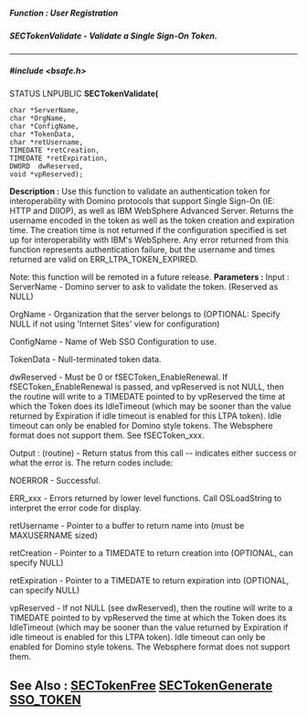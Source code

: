 ##### Function : User Registration
##### SECTokenValidate - Validate a Single Sign-On Token.
---
##### #include <bsafe.h>
STATUS LNPUBLIC **SECTokenValidate(**

	char *ServerName,
	char *OrgName,
	char *ConfigName,
	char *TokenData,
	char *retUsername,
	TIMEDATE *retCreation,
	TIMEDATE *retExpiration,
	DWORD  dwReserved,
	void *vpReserved);
**Description :**
Use this function to validate an authentication token for interoperability with 
Domino protocols that support Single Sign-On (IE: HTTP and DIIOP), as well as 
IBM WebSphere Advanced Server. Returns the username encoded in the token as 
well as the token creation and expiration time. The creation time is not 
returned if the configuration specified is set up for interoperability with 
IBM's WebSphere. Any error returned from this function represents 
authentication failure, but the username and times returned are valid on 
ERR_LTPA_TOKEN_EXPIRED.

Note: this function will be remoted in a future release.
**Parameters :**
Input :
ServerName  -  Domino server to ask to validate the token. (Reserved as NULL)

OrgName  -  Organization that the server belongs to (OPTIONAL: Specify NULL if not using 'Internet Sites' view for configuration)

ConfigName  -  Name of Web SSO Configuration to use.

TokenData  -  Null-terminated token data.

dwReserved  -  Must be 0 or fSECToken_EnableRenewal.  If fSECToken_EnableRenewal is passed, and vpReserved is not NULL, then the routine will write to a TIMEDATE pointed to by vpReserved the time at which the Token does its IdleTimeout (which may be sooner than the value returned by Expiration if idle timeout is enabled for this LTPA token).  Idle timeout can only be enabled for Domino style tokens. The Websphere format does not support them.  See fSECToken_xxx.

Output :
(routine)  -  Return status from this call -- indicates either success or what the error is. The return codes include:

NOERROR - Successful.

ERR_xxx - Errors returned by lower level functions.  Call OSLoadString to interpret the error code for display.


retUsername  -  Pointer to a buffer to return name into (must be MAXUSERNAME sized)

retCreation  -  Pointer to a TIMEDATE to return creation into (OPTIONAL, can specify NULL)

retExpiration  -  Pointer to a TIMEDATE to return expiration into (OPTIONAL, can specify NULL)

vpReserved  -  If not NULL (see dwReserved), then the routine will write to a TIMEDATE pointed to by vpReserved the time at which the Token does its IdleTimeout (which may be sooner than the value returned by Expiration if idle timeout is enabled for this LTPA token).  Idle timeout can only be enabled for Domino style tokens. The Websphere format does not support them.  

**See Also :**
[SECTokenFree](D:/md_files/SECTokenFree.md)
[SECTokenGenerate](D:/md_files/SECTokenGenerate.md)
[SSO_TOKEN](D:/md_files/SSO_TOKEN.md)
---
